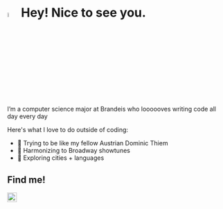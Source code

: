 <h1><a href="https://www.gautamkrishnar.com/"><img src="https://media.giphy.com/media/hvRJCLFzcasrR4ia7z/giphy.gif" width="5%"></a> Hey! Nice to see you.</h1>

I’m a computer science major at Brandeis who loooooves writing code all day every day

Here's what I love to do outside of coding:
- 🎾 Trying to be like my fellow Austrian Dominic Thiem
- 🎤 Harmonizing to Broadway showtunes
- 🌆 Exploring cities + languages

<h2>Find me!</h2>
<img align="left" alt="Deborah's LinkedIN" width="22px" src="https://raw.githubusercontent.com/deborahengelberg/deborahengelberg/master/assets/linkedin.svg" /> <a href="https://www.linkedin.com/in/deborahengelberg/"> 



<!---
DeborahEngelberg/DeborahEngelberg is a ✨ special ✨ repository because its `README.md` (this file) appears on your GitHub profile.
You can click the Preview link to take a look at your changes.
--->
